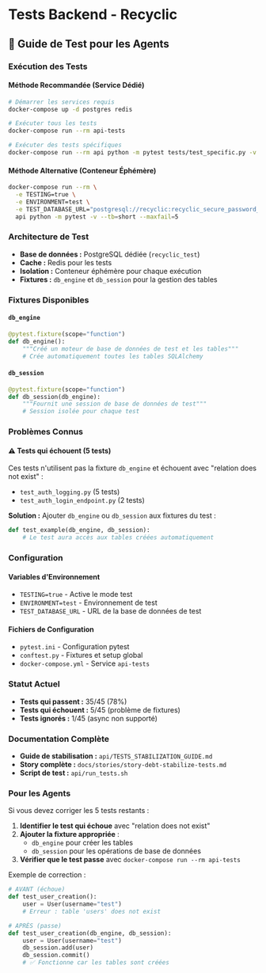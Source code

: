 # Tests Backend - Recyclic

## 🧪 Guide de Test pour les Agents

### Exécution des Tests

#### Méthode Recommandée (Service Dédié)
```bash
# Démarrer les services requis
docker-compose up -d postgres redis

# Exécuter tous les tests
docker-compose run --rm api-tests

# Exécuter des tests spécifiques
docker-compose run --rm api python -m pytest tests/test_specific.py -v
```

#### Méthode Alternative (Conteneur Éphémère)
```bash
docker-compose run --rm \
  -e TESTING=true \
  -e ENVIRONMENT=test \
  -e TEST_DATABASE_URL="postgresql://recyclic:recyclic_secure_password_2024@postgres:5432/recyclic_test" \
  api python -m pytest -v --tb=short --maxfail=5
```

### Architecture de Test

- **Base de données :** PostgreSQL dédiée (`recyclic_test`)
- **Cache :** Redis pour les tests
- **Isolation :** Conteneur éphémère pour chaque exécution
- **Fixtures :** `db_engine` et `db_session` pour la gestion des tables

### Fixtures Disponibles

#### `db_engine`
```python
@pytest.fixture(scope="function")
def db_engine():
    """Créé un moteur de base de données de test et les tables"""
    # Crée automatiquement toutes les tables SQLAlchemy
```

#### `db_session`
```python
@pytest.fixture(scope="function")
def db_session(db_engine):
    """Fournit une session de base de données de test"""
    # Session isolée pour chaque test
```

### Problèmes Connus

#### ⚠️ Tests qui échouent (5 tests)
Ces tests n'utilisent pas la fixture `db_engine` et échouent avec "relation does not exist" :

- `test_auth_logging.py` (5 tests)
- `test_auth_login_endpoint.py` (2 tests)

**Solution :** Ajouter `db_engine` ou `db_session` aux fixtures du test :
```python
def test_example(db_engine, db_session):
    # Le test aura accès aux tables créées automatiquement
```

### Configuration

#### Variables d'Environnement
- `TESTING=true` - Active le mode test
- `ENVIRONMENT=test` - Environnement de test
- `TEST_DATABASE_URL` - URL de la base de données de test

#### Fichiers de Configuration
- `pytest.ini` - Configuration pytest
- `conftest.py` - Fixtures et setup global
- `docker-compose.yml` - Service `api-tests`

### Statut Actuel

- **Tests qui passent :** 35/45 (78%)
- **Tests qui échouent :** 5/45 (problème de fixtures)
- **Tests ignorés :** 1/45 (async non supporté)

### Documentation Complète

- **Guide de stabilisation :** `api/TESTS_STABILIZATION_GUIDE.md`
- **Story complète :** `docs/stories/story-debt-stabilize-tests.md`
- **Script de test :** `api/run_tests.sh`

### Pour les Agents

Si vous devez corriger les 5 tests restants :

1. **Identifier le test qui échoue** avec "relation does not exist"
2. **Ajouter la fixture appropriée** :
   - `db_engine` pour créer les tables
   - `db_session` pour les opérations de base de données
3. **Vérifier que le test passe** avec `docker-compose run --rm api-tests`

Exemple de correction :
```python
# AVANT (échoue)
def test_user_creation():
    user = User(username="test")
    # Erreur : table 'users' does not exist

# APRÈS (passe)
def test_user_creation(db_engine, db_session):
    user = User(username="test")
    db_session.add(user)
    db_session.commit()
    # ✅ Fonctionne car les tables sont créées
```
